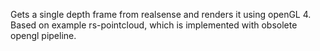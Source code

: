 Gets a single depth frame from realsense and renders it using openGL 4. Based on example rs-pointcloud, which is implemented with obsolete opengl pipeline. 

